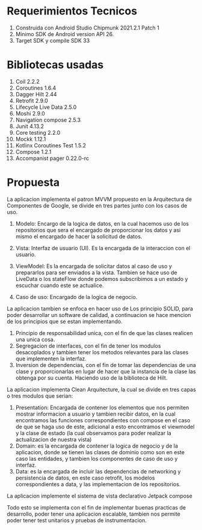 # Requerimientos Tecnicos

1. Construida con Android Studio Chipmunk 2021.2.1 Patch 1
2. Minimo SDK de Android version API 26.
3. Target SDK y compile SDK 33

# Bibliotecas usadas

1. Coil 2.2.2
2. Coroutines 1.6.4
3. Dagger Hilt 2.44
4. Retrofit 2.9.0
5. Lifecycle Live Data 2.5.0
6. Moshi 2.9.0
7. Navigation compose 2.5.3
8. Junit 4.13.2
9. Core testing 2.2.0
10. Mockk 1.12.1
11. Kotlinx Coroutines Test 1.5.2
12. Compose 1.2.1
13. Accompanist pager 0.22.0-rc

# Propuesta

La aplicacion implementa el patron MVVM propuesto en la Arquitectura de Componentes de Google, se divide en tres partes junto con los casos de uso.

1. Modelo: Encargo de la logica de datos, en la cual hacemos uso de los repositorios que sera el encargado de proporcionar los datos y asi mismo el encargado de hacer la solicitud de datos.

2. Vista: Interfaz de usuario (UI). Es la encargada de la interaccion con el usuario.

3. ViewModel: Es la encargada de solicitar datos al caso de uso y prepararlos para ser enviados a la vista. Tambien se hace uso de LiveData o los stateFlow donde podemos subscribimos a un estado y escuchar cuando este se actualice.

4. Caso de uso: Encargado de la logica de negocio.

La aplicacion tambien se enfoca en hacer uso de Los principio SOLID, para poder desarrollar un software de calidad, a continuacion se hace mencion de los principios que se estan implementando. 
1. Principio de responsabilidad unica, con el fin de que las clases realicen una unica cosa.
2. Segregacion de interfaces, con el fin de tener los modulos desacoplados y tambien tener los metodos relevantes para las clases que implementen la interfaz.
3. Inversion de dependencias, con el fin de tomar las dependencias de una clase y proporcionarlas en lugar de hacer que la instancia de la clase las obtenga por su cuenta. Haciendo uso de la biblioteca de Hilt.


La aplicacion implementa Clean Arquitecture, la cual se divide en tres capas o tres modulos que serian:
1. Presentation: Encargada de contener los elementos que nos permiten mostrar informacion a usuario y tambien recibir datos, en la cual encontramos las funciones correspondientes con compose en el caso de que se haga uso de este, adicional a esto encontramos el viewmodel y la clase de estado (la cual observamos para poder realizar la actualizacion de nuestra vista)
2. Domain: es la encargada de contener la logica de negocio y de la aplicacion, donde se tienen las clases de dominio como son en este caso las entidades, y tambien los componentes de caso de uso y interfaz.
3. Data: es la encargada de incluir las dependencias de networking y persistencia de datos, en este caso retrofit, los modelos correspondientes a data, y las implementacion de los repositorios.

La aplicacion implemente el sistema de vista declarativo Jetpack compose

Todo esto se implementa con el fin de implementar buenas practicas de desarrollo, poder tener una aplicacion escalable, tambien nos permite poder tener test unitarios y pruebas de instrumentacion.


